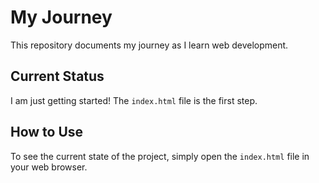 # My Journey

This repository documents my journey as I learn web development.

## Current Status

I am just getting started! The `index.html` file is the first step.

## How to Use

To see the current state of the project, simply open the `index.html` file in your web browser.
